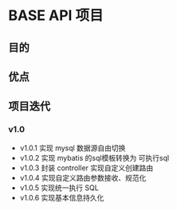 # BASE API 项目

## 目的


## 优点


## 项目迭代
### v1.0

- v1.0.1 实现 mysql 数据源自由切换
- v1.0.2 实现 mybatis 的sql模板转换为 可执行sql
- v1.0.3 封装 controller 实现自定义创建路由
- v1.0.4 实现自定义路由参数接收、规范化
- v1.0.5 实现统一执行 SQL
- v1.0.6 实现基本信息持久化